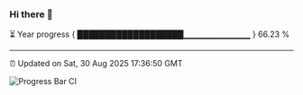 ### Hi there 👋

⏳ Year progress { ███████████████████▁▁▁▁▁▁▁▁▁▁▁ } 66.23 %

---

⏰ Updated on Sat, 30 Aug 2025 17:36:50 GMT

![Progress Bar CI](https://github.com/IshwaranRudhara/GIT-ACTION/workflows/Progress%20Bar%20CI/badge.svg)

